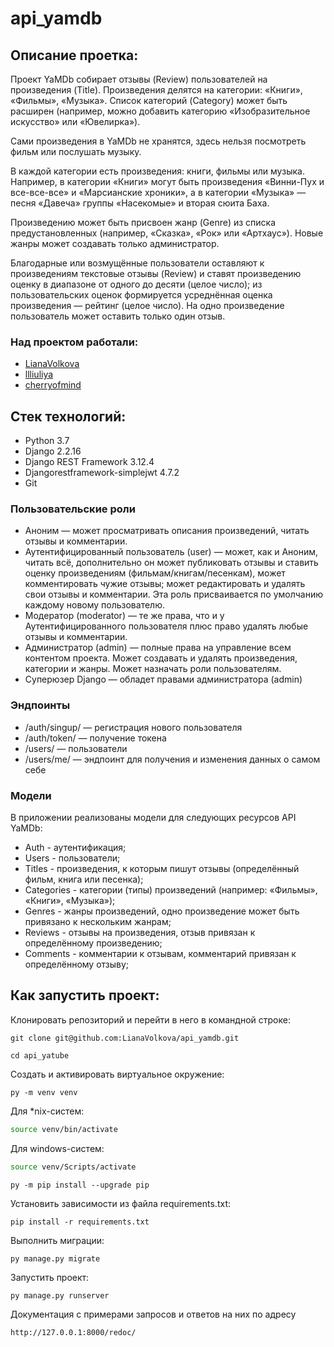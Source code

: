 
# api_yamdb


## Описание проетка:
Проект YaMDb собирает отзывы (Review) пользователей на произведения (Title). Произведения делятся на категории: «Книги», «Фильмы», «Музыка». Список категорий (Category) может быть расширен (например, можно добавить категорию «Изобразительное искусство» или «Ювелирка»).

Сами произведения в YaMDb не хранятся, здесь нельзя посмотреть фильм или послушать музыку.

В каждой категории есть произведения: книги, фильмы или музыка. Например, в категории «Книги» могут быть произведения «Винни-Пух и все-все-все» и «Марсианские хроники», а в категории «Музыка» — песня «Давеча» группы «Насекомые» и вторая сюита Баха.

Произведению может быть присвоен жанр (Genre) из списка предустановленных (например, «Сказка», «Рок» или «Артхаус»). Новые жанры может создавать только администратор.

Благодарные или возмущённые пользователи оставляют к произведениям текстовые отзывы (Review) и ставят произведению оценку в диапазоне от одного до десяти (целое число); из пользовательских оценок формируется усреднённая оценка произведения — рейтинг (целое число). На одно произведение пользователь может оставить только один отзыв.

### Над проектом работали:
-  [LianaVolkova](https://github.com/LianaVolkova)
-  [llliuliya](https://github.com/llliuliya)
-  [cherryofmind](https://github.com/cherryofmind)

## Стек технологий:

- Python 3.7
- Django 2.2.16
- Django REST Framework 3.12.4
- Djangorestframework-simplejwt 4.7.2
- Git

### Пользовательские роли
- Аноним — может просматривать описания произведений, читать отзывы и комментарии.
- Аутентифицированный пользователь (user) — может, как и Аноним, читать всё, дополнительно он может публиковать отзывы и ставить оценку произведениям (фильмам/книгам/песенкам), может комментировать чужие отзывы; может редактировать и удалять свои отзывы и комментарии. Эта роль присваивается по умолчанию каждому новому пользователю.
- Модератор (moderator) — те же права, что и у Аутентифицированного пользователя плюс право удалять любые отзывы и комментарии.
- Администратор (admin) — полные права на управление всем контентом проекта. Может создавать и удалять произведения, категории и жанры. Может назначать роли пользователям.
- Суперюзер Django — обладет правами администратора (admin)

### Эндпоинты

- /auth/singup/ — регистрация нового пользователя
- /auth/token/ — получение токена
- /users/ — пользователи
- /users/me/ — эндпоинт для получения и изменения данных о самом себе

### Модели
В приложении реализованы модели для следующих ресурсов API YaMDb:
- Auth - аутентификация;
- Users - пользователи;
- Titles - произведения, к которым пишут отзывы (определённый фильм, книга или песенка);
- Categories - категории (типы) произведений (например: «Фильмы», «Книги», «Музыка»);
- Genres - жанры произведений, одно произведение может быть привязано к нескольким жанрам;
- Reviews - отзывы на произведения, отзыв привязан к определённому произведению;
- Comments - комментарии к отзывам, комментарий привязан к определённому отзыву;


## Как запустить проект:

Клонировать репозиторий и перейти в него в командной строке:

```
git clone git@github.com:LianaVolkova/api_yamdb.git
```

```
cd api_yatube
```

Cоздать и активировать виртуальное окружение:

```
py -m venv venv
```

Для *nix-систем:

```bash 
source venv/bin/activate
```

Для windows-систем:

```bash 
source venv/Scripts/activate
```

```
py -m pip install --upgrade pip
```

Установить зависимости из файла requirements.txt:

```
pip install -r requirements.txt
```

Выполнить миграции:

```
py manage.py migrate
```

Запустить проект:

```
py manage.py runserver
```

Документация с примерами запросов и ответов на них по адресу 
```
http://127.0.0.1:8000/redoc/
```